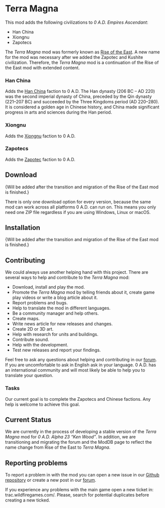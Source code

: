 # Terra Magna

This mod adds the following civilizations to *0 A.D. Empires Ascendant*:
* Han China
* Xiongnu
* Zapotecs

The *Terra Magna* mod was formerly known as [Rise of the East](http://www.moddb.com/mods/rote). A new name for the mod was necessary after we added the Zapotec and Kushite civilization. Therefore, the *Terra Magna* mod is a continuation of the Rise of the East mod with extended content.

### Han China

Adds the [Han China](https://en.wikipedia.org/wiki/Han_dynasty) faction to 0 A.D. The Han dynasty (206 BC – AD 220) was the second imperial dynasty of China, preceded by the Qin dynasty (221–207 BC) and succeeded by the Three Kingdoms period (AD 220–280). It is considered a golden age in Chinese history, and China made significant progress in arts and sciences during the Han period.

### Xiongnu

Adds the [Xiongnu](https://en.wikipedia.org/wiki/Xiongnu) faction to 0 A.D.

### Zapotecs

Adds the [Zapotec](https://en.wikipedia.org/wiki/Zapotec_civilization) faction to 0 A.D.

## Download

{Will be added after the transition and migration of the Rise of the East mod is finished.}

There is only one download option for every version, because the same mod can work across all platforms 0 A.D. can run on. This means you only need one ZIP file regardless if you are using Windows, Linux or macOS.

## Installation

{Will be added after the transition and migration of the Rise of the East mod is finished.}

## Contributing

We could always use another helping hand with this project. There are several ways to help and contribute to the *Terra Magna* mod:

* Download, install and play the mod.
* Promote the *Terra Magna* mod by telling friends about it, create game play videos or write a blog article about it.
* Report problems and bugs.
* Help to translate the mod in different languages.
* Be a community manager and help others.
* Create maps.
* Write news article for new releases and changes.
* Create 2D or 3D art.
* Help with research for units and buildings.
* Contribute sound.
* Help with the development.
* Test new releases and report your findings.

Feel free to ask any questions about helping and contributing in our [forum](https://wildfiregames.com/forum/index.php?/forum/423-rise-of-the-east/). If you are uncomfortable to ask in English ask in your language. 0 A.D. has an international community and will most likely be able to help you to translate your question.

### Tasks

Our current goal is to complete the Zapotecs and Chinese factions. Any help is welcome to achieve this goal.

## Current Status

We are currently in the process of developing a stable version of the *Terra Magna* mod for *0 A.D. Alpha 23 “Ken Wood”*. In addition, we are transitioning and migrating the forum and the ModDB page to reflect the name change from Rise of the East to *Terra Magna*.

## Reporting problems

To report a problem in with the mod you can open a new issue in our [Github repository](https://github.com/0ADMods/terra_magna) or create a new post in our [forum](https://wildfiregames.com/forum/index.php?/forum/423-rise-of-the-east/).

If you experience any problems with the main game open a new ticket in: trac.wildfiregames.com/. Please, search for potential duplicates before creating a new ticked.
